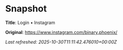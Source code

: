 # Snapshot

**Title**: Login • Instagram

**Original**: <https://www.instagram.com/binary.phoenix/>

_Last refreshed: 2025-10-30T11:11:42.476010+00:00Z_
